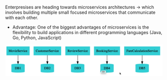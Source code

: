 Enterpresises are heading towards microservices architectures -> which involves building multiple small focused microservices that communicate with each other.

- Advantage: One of the biggest advantages of microservices is the flexibility to build applications in different programming languages (Java, Go, Python, JavaScript)

![x](../images/im20.png)
